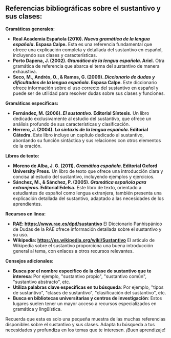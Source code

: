 ## Referencias bibliográficas sobre el sustantivo y sus clases:

**Gramáticas generales:**

* **Real Academia Española (2010). *Nueva gramática de la lengua española*. Espasa Calpe.** Esta es una referencia fundamental que ofrece una explicación completa y detallada del sustantivo en español, incluyendo sus clases y características.
* **Porto Dapena, J. (2002). *Gramática de la lengua española*. Ariel.**  Otra gramática de referencia que abarca el tema del sustantivo de manera exhaustiva.
* **Seco, M., Andrés, O., & Ramos, G. (2009). *Diccionario de dudas y dificultades de la lengua española*. Espasa Calpe.** Este diccionario ofrece información sobre el uso correcto del sustantivo en español y puede ser de utilidad para resolver dudas sobre sus clases y funciones.

**Gramáticas específicas:**

* **Fernández, M. (2006). *El sustantivo*. Editorial Síntesis.**  Un libro dedicado exclusivamente al estudio del sustantivo, que ofrece un análisis profundo de sus características y clasificación.
* **Herrero, J. (2004). *La sintaxis de la lengua española*. Editorial Cátedra.** Este libro incluye un capítulo dedicado al sustantivo, abordando su función sintáctica y sus relaciones con otros elementos de la oración.

**Libros de texto:**

* **Moreno de Alba, J. G. (2011). *Gramática española*. Editorial Oxford University Press.**  Un libro de texto que ofrece una introducción clara y concisa al estudio del sustantivo, incluyendo ejemplos y ejercicios.
* **Sánchez, M., & Sánchez, P. (2005). *Gramática española para extranjeros*. Editorial Edelsa.** Este libro de texto, orientado a estudiantes de español como lengua extranjera, también presenta una explicación detallada del sustantivo, adaptado a las necesidades de los aprendientes.

**Recursos en línea:**

* **RAE: https://www.rae.es/dpd/sustantivo**  El Diccionario Panhispánico de Dudas de la RAE ofrece información detallada sobre el sustantivo y su uso.
* **Wikipedia: https://es.wikipedia.org/wiki/Sustantivo**   El artículo de Wikipedia sobre el sustantivo proporciona una buena introducción general al tema, con enlaces a otros recursos relevantes.

**Consejos adicionales:**

* **Busca por el nombre específico de la clase de sustantivo que te interesa**: Por ejemplo, "sustantivo propio", "sustantivo común", "sustantivo abstracto", etc.
* **Utiliza palabras clave específicas en tu búsqueda**: Por ejemplo, "tipos de sustantivo", "clases de sustantivo", "clasificación del sustantivo", etc.
* **Busca en bibliotecas universitarias y centros de investigación**: Estos lugares suelen tener un mayor acceso a recursos especializados en gramática y lingüística.

Recuerda que esta es solo una pequeña muestra de las muchas referencias disponibles sobre el sustantivo y sus clases. Adapta tu búsqueda a tus necesidades y profundiza en los temas que te interesen. ¡Buen aprendizaje!